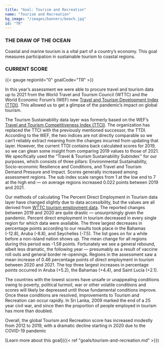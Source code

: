 ```yaml
---
title: "Goal: Tourism and Recreation"
name: "Tourism and Recreation"
bg_image: "/images/banners/beach.jpg"
id: "TR"
---
```

### THE DRAW OF THE OCEAN
Coastal and marine tourism is a vital part of a country’s economy. This goal measures participation in sustainable tourism to coastal regions. 

### CURRENT SCORE

{{< gauge regionId="0" goalCode="TR" >}}

In this year’s assessment we were able to procure travel and tourism data up to 2021 from the World Travel and Tourism Council (WTTC) and the World Economic Forum’s (WEF) new [Travel and Tourism Development Index (TTDI)](https://www.weforum.org/reports/travel-and-tourism-development-index-2021/). This allowed us to get a glimpse of the pandemic’s impact on global tourism. 

The Tourism Sustainability data layer was formerly based on the WEF’s [Travel and Tourism Competitiveness Index (TTCI)](https://reports.weforum.org/travel-and-tourism-competitiveness-report-2019/rankings/). The organization has replaced the TTCI with the previously mentioned successor, the TTDI. According to the WEF, the two indices are not directly comparable so we can’t reliably extract meaning from the changes incurred from updating that layer. However, the current TTDI contains back calculated scores for 2019, so we can glean some insight from comparing 2019 values to those of 2021. We specifically used the “Travel & Tourism Sustainability Subindex'' for our purposes, which consists of three pillars: Environmental Sustainability, Socio-economic Resilience and Conditions, and Travel and Tourism Demand Pressure and Impact. Scores generally increased among assessment regions. The sub index scale ranges from 1 at the low end to 7 at the high end — on average regions increased 0.022 points between 2019 and 2021. 
 
Our methods of calculating The Percent Direct Employment in Tourism data layer have changed slightly due to data accessibility, but the values are all derived from [WTTC tourism employment data](https://wttc.org/). The reported changes between 2019 and 2020 are quite drastic — unsurprisingly given the pandemic. Percent direct employment in tourism decreased in every single region for which data were available. The three largest decreases in percentage points according to our results took place in the Bahamas (-12.8), Aruba (-8.8), and Seychelles (-7.5). The list goes on for a while before a non-island nation shows up. The mean change for all regions during this period was -1.58 points. Fortunately we see a general rebound, albeit less dramatic, the following year — presumably as a result of vaccine roll outs and general border re-openings. Regions in the assessment saw a mean increase of 0.46 percentage points of direct employment in tourism between 2020 and 2021. The top three largest increases in percentage points occurred in Aruba (+5.2), the Bahamas (+4.4), and Saint Lucia (+2.1). 

The countries with the lowest scores have unsafe or unappealing conditions owing to poverty, political turmoil, war or other volatile conditions and scores will likely be depressed until those fundamental conditions improve. Once these conditions are resolved, improvements to Tourism and Recreation can occur rapidly. In Sri Lanka, 2009 marked the end of a 25 year civil war, and since then the proportion of people employed in tourism has more than doubled.

Overall, the global Tourism and Recreation score has increased modestly from 2012 to 2019, with a dramatic decline starting in 2020 due to the COVID-19 pandemic


[Learn more about this goal]({{< ref "goals/tourism-and-recreation.md" >}})